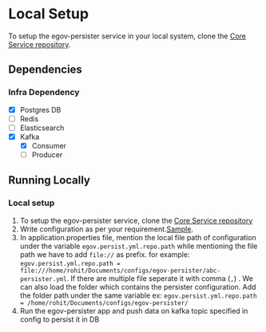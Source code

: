 # Local Setup

To setup the egov-persister service in your local system, clone the [Core Service repository](https://github.com/egovernments/core-services).

## Dependencies

### Infra Dependency

- [x] Postgres DB
- [ ] Redis
- [ ] Elasticsearch
- [x] Kafka
  - [x] Consumer
  - [ ] Producer

## Running Locally

### Local setup
1. To setup the egov-persister service, clone the [Core Service repository](https://github.com/egovernments/core-services)
2. Write configuration as per your requirement.[Sample]().
3. In application.properties file, mention the local file path of configuration under the variable `egov.persist.yml.repo.path` while mentioning the  file path 
   we have to add `file://` as prefix. for example: `egov.persist.yml.repo.path = file:///home/rohit/Documents/configs/egov-persister/abc-persister.yml`. If there are multiple file seperate it with comma (`,`) . 
   We can also load the folder which contains the persister configuration. Add the folder path under the same variable ex: `egov.persist.yml.repo.path = /home/rohit/Documents/configs/egov-persister/`
4.  Run the egov-persister app and push data on kafka topic specified in config to persist it in DB